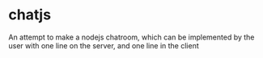 chatjs
======

An attempt to make a nodejs chatroom, which can be implemented by the user with one line on the server, and one line in the client
